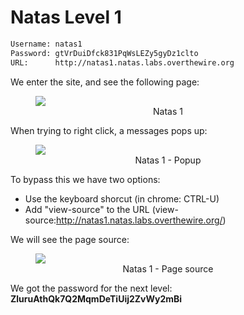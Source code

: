 # Natas Level 1

```bash
Username: natas1
Password: gtVrDuiDfck831PqWsLEZy5gyDz1clto
URL:      http://natas1.natas.labs.overthewire.org
```
We enter the site, and see the following page:
<figure>
    <img src="https://raw.githubusercontent.com/sefi-roee/CTFs-Writeups/master/OverTheWire/Natas/images/natas1.png" />
    <div align="center">Natas 1</div>
</figure>

When trying to right click, a messages pops up:
<figure>
    <img src="https://raw.githubusercontent.com/sefi-roee/CTFs-Writeups/master/OverTheWire/Natas/images/natas1-popup.png" />
    <div align="center">Natas 1 - Popup</div>
</figure>

To bypass this we have two options:
* Use the keyboard shorcut (in chrome: CTRL-U)
* Add "view-source" to the URL (view-source:http://natas1.natas.labs.overthewire.org/)

We will see the page source:
<figure>
    <img src="https://raw.githubusercontent.com/sefi-roee/CTFs-Writeups/master/OverTheWire/Natas/images/natas1-source.png" />
    <div align="center">Natas 1 - Page source</div>
</figure>

We got the password for the next level: **ZluruAthQk7Q2MqmDeTiUij2ZvWy2mBi**